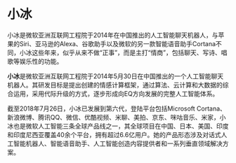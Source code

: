 # 小冰

小冰是微软亚洲互联网工程院于2014年在中国推出的人工智能聊天机器人，与苹果的Siri、亚马逊的Alexa、谷歌助手以及微软的另一款智能语音助手Cortana不同，小冰这些年来，似乎从来不做“正事”，而是主打“情商”，包括聊天、写诗、唱歌等娱乐性的功能。

**小冰**是微软亚洲互联网工程院于2014年5月30日在中国推出的一个人工智能聊天机器人。其研发目标是提出创建的情感计算框架，通过算法、云计算和大数据的综合运用，采用代际升级的方式，逐步形成向EQ方向发展的完整人工智能体系。

截至2018年7月26日，小冰已发展到第六代，登陆平台包括Microsoft Cortana、新浪微博、腾讯QQ、微信、优酷视频、米聊、美拍、京东、咪咕音乐、米家，小冰也是微软人工智能三条全球产品线之一，其全球项目在中国、日本、美国、印度和印度尼西亚覆盖40余个平台，拥有超过6.6亿用户。她的产品形态涉及对话式人工智能机器人、智能语音助手、人工智能创造内容提供者和一系列垂直领域解决方案。
